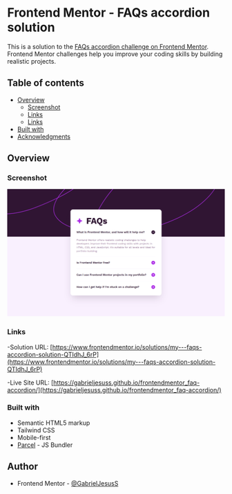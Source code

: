 # Frontend Mentor - FAQs accordion solution

This is a solution to the [FAQs accordion challenge on Frontend Mentor](https://www.frontendmentor.io/challenges/faq-accordion-wyfFdeBwBz).
Frontend Mentor challenges help you improve your coding skills by building realistic projects.

## Table of contents

- [Overview](#overview)
  - [Screenshot](#screenshot)
  - [Links](#links)
  - [Links](#links)
- [Built with](#built_with)
- [Acknowledgments](#acknowledgments)

## Overview

### Screenshot

![](./docs/desktop.png)

### Links

-Solution URL: [https://www.frontendmentor.io/solutions/my---faqs-accordion-solution-QTIdhJ_6rP](https://www.frontendmentor.io/solutions/my---faqs-accordion-solution-QTIdhJ_6rP)

-Live Site URL: [https://gabrieljesuss.github.io/frontendmentor_faq-accordion/](https://gabrieljesuss.github.io/frontendmentor_faq-accordion/)

### Built with

- Semantic HTML5 markup
- Tailwind CSS
- Mobile-first
- [Parcel](https://parceljs.org/) - JS Bundler

## Author

- Frontend Mentor - [@GabrielJesusS](https://www.frontendmentor.io/profile/GabrielJesusS)
